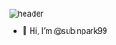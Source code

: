 ![header](https://capsule-render.vercel.app/api?type=wave&color=auto&height=300&section=header&text=💞️SUBIN💞️&fontSize=70)


- 👋 Hi, I’m @subinpark99




